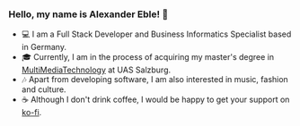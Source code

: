 ### Hello, my name is Alexander Eble! :wave:

- :computer: I am a Full Stack Developer and Business Informatics Specialist based in Germany.
- :mortar_board: Currently, I am in the process of acquiring my master's degree in [MultiMediaTechnology](https://www.fh-salzburg.ac.at/studium/dmk/multimediatechnology-master) at UAS Salzburg.
- :notes: Apart from developing software, I am also interested in music, fashion and culture. 
- :coffee: Although I don't drink coffee, I would be happy to get your support on [ko-fi](https://ko-fi.com/alexanderdavide).
